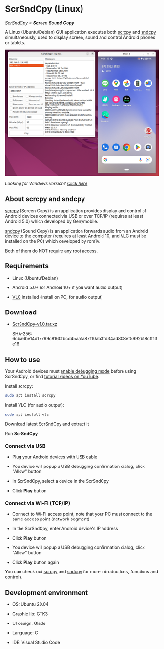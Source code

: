 # ScrSndCpy (Linux)

*ScrSndCpy = **Scr**een **S**ou**nd** **C**o**py***

A Linux (Ubuntu/Debian) GUI application executes both [scrcpy](https://github.com/Genymobile/scrcpy) and [sndcpy](https://github.com/rom1v/sndcpy) simultaneously, used to display screen, sound and control Android phones or tablets.

![Screenshot](screenshots/scrsndcpy-screen.png "Screenshot")

*Looking for Windows version? [Click here](https://github.com/neilchennc/ScrSndCpy-Windows)*

## About scrcpy and sndcpy

[scrcpy](https://github.com/Genymobile/scrcpy) (Screen Copy) is an application provides display and control of Android devices connected via USB or over TCP/IP (requires at least Android 5.0) which developed by Genymobile.

[sndcpy](https://github.com/rom1v/sndcpy) (Sound Copy) is an application forwards audio from an Android device to the computer (requires at least Android 10, and [VLC](https://www.videolan.org/) must be installed on the PC) which developed by rom1v.

Both of them do NOT require any root access.

## Requirements

- Linux (Ubuntu/Debian)

- Android 5.0+ (or Android 10+ if you want audio output)

- [VLC](https://www.videolan.org/) installed (install on PC, for audio output)

## Download

- [ScrSndCpy-v1.0.tar.xz](https://github.com/neilchennc/ScrSndCpy-Linux/releases/download/v1.0/ScrSndCpy-v1.0.tar.xz)

  SHA-256: 6cba6be14d17799c8160fbcd45aa1a87110ab3fd34ad808ef5992b18cff13e16

## How to use

Your Android devices must [enable debugging mode](https://developer.android.com/studio/command-line/adb.html#Enabling) before using ScrSndCpy, or find [tutorial videos on YouTube](https://www.youtube.com/results?search_query=android+enable+usb+debugging).

Install scrcpy:

```bash
sudo apt install scrcpy
```

Install VLC (for audio output):

```bash
sudo apt install vlc
```

Download latest ScrSndCpy and extract it

Run **ScrSndCpy**

### Connect via USB

- Plug your Android devices with USB cable

- You device will popup a USB debugging confirmation dialog, click "Allow" button

- In ScrSndCpy, select a device in the ScrSndCpy

- Click **Play** button

### Connect via Wi-Fi (TCP/IP)

- Connect to Wi-Fi access point, note that your PC must connect to the same access point (network segment)

- In the ScrSndCpy, enter Android device's IP address

- Click **Play** button

- You device will popup a USB debugging confirmation dialog, click "Allow" button

- Click **Play** button again

You can check out [scrcpy](https://github.com/Genymobile/scrcpy) and [sndcpy](https://github.com/rom1v/sndcpy) for more introductions, functions and controls.

## Development environment

- OS: Ubuntu 20.04

- Graphic lib: GTK3

- UI design: Glade

- Language: C

- IDE: Visual Studio Code
